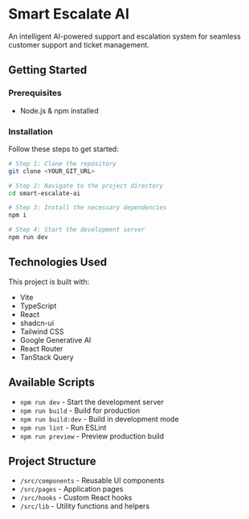 # Smart Escalate AI

An intelligent AI-powered support and escalation system for seamless customer support and ticket management.

## Getting Started

### Prerequisites

- Node.js & npm installed

### Installation

Follow these steps to get started:

```sh
# Step 1: Clone the repository
git clone <YOUR_GIT_URL>

# Step 2: Navigate to the project directory
cd smart-escalate-ai

# Step 3: Install the necessary dependencies
npm i

# Step 4: Start the development server
npm run dev
```

## Technologies Used

This project is built with:

- Vite
- TypeScript
- React
- shadcn-ui
- Tailwind CSS
- Google Generative AI
- React Router
- TanStack Query

## Available Scripts

- `npm run dev` - Start the development server
- `npm run build` - Build for production
- `npm run build:dev` - Build in development mode
- `npm run lint` - Run ESLint
- `npm run preview` - Preview production build

## Project Structure

- `/src/components` - Reusable UI components
- `/src/pages` - Application pages
- `/src/hooks` - Custom React hooks
- `/src/lib` - Utility functions and helpers

